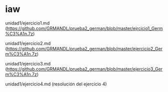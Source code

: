 # iaw
unidad1/ejercicio1.md (https://github.com/GRMANDL/prueba2_german/blob/master/ejrcicio1_Germ%C3%A1n.7z)  

unidad1/ejercicio2.md (https://github.com/GRMANDL/prueba2_german/blob/master/ejercicio2_Germ%C3%A1n.7z)  

unidad1/ejercicio3.md (https://github.com/GRMANDL/prueba2_german/blob/master/ejercicio3_Germ%C3%A1n.7z)  

unidad1/ejercicio4.md (resolución del ejercicio 4)  

